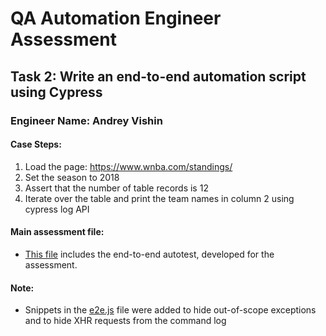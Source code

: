 # QA Automation Engineer Assessment
## Task 2: Write an end-to-end automation script using Cypress
### Engineer Name: Andrey Vishin

#### Case Steps:
1. Load the page: https://www.wnba.com/standings/
2. Set the season to 2018
3. Assert that the number of table records is 12
4. Iterate over the table and print the team names in column 2 using cypress log API

#### Main assessment file: 
- [This file](cypress/e2e/assessment.cy.js) includes the end-to-end autotest, developed for the assessment.

#### Note:
- Snippets in the [e2e.js](cypress/support/e2e.js) file were added to hide out-of-scope exceptions and to hide XHR requests from the command log
